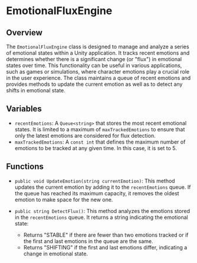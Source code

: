 # EmotionalFluxEngine

## Overview
The `EmotionalFluxEngine` class is designed to manage and analyze a series of emotional states within a Unity application. It tracks recent emotions and determines whether there is a significant change (or "flux") in emotional states over time. This functionality can be useful in various applications, such as games or simulations, where character emotions play a crucial role in the user experience. The class maintains a queue of recent emotions and provides methods to update the current emotion as well as to detect any shifts in emotional state.

## Variables

- `recentEmotions`: A `Queue<string>` that stores the most recent emotional states. It is limited to a maximum of `maxTrackedEmotions` to ensure that only the latest emotions are considered for flux detection.
- `maxTrackedEmotions`: A `const int` that defines the maximum number of emotions to be tracked at any given time. In this case, it is set to 5.

## Functions

- `public void UpdateEmotion(string currentEmotion)`: This method updates the current emotion by adding it to the `recentEmotions` queue. If the queue has reached its maximum capacity, it removes the oldest emotion to make space for the new one.

- `public string DetectFlux()`: This method analyzes the emotions stored in the `recentEmotions` queue. It returns a string indicating the emotional state:
  - Returns "STABLE" if there are fewer than two emotions tracked or if the first and last emotions in the queue are the same.
  - Returns "SHIFTING" if the first and last emotions differ, indicating a change in emotional state.